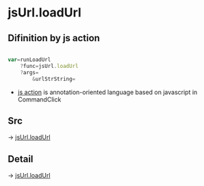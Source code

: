 # jsUrl.loadUrl

## Difinition by js action

```js.js

var=runLoadUrl
	?func=jsUrl.loadUrl
	?args=
		&urlStrString=
```

- [js action](#) is annotation-oriented language based on javascript in CommandClick

## Src

-> [jsUrl.loadUrl](https://github.com/puutaro/CommandClick/blob/master/app/src/main/java/com/puutaro/commandclick/fragment_lib/terminal_fragment/js_interface/JsUrl.kt#L117)

## Detail

-> [jsUrl.loadUrl](https://github.com/puutaro/CommandClick/blob/master/md/developer/js_interface/details/JsUrl/loadUrl.md)
